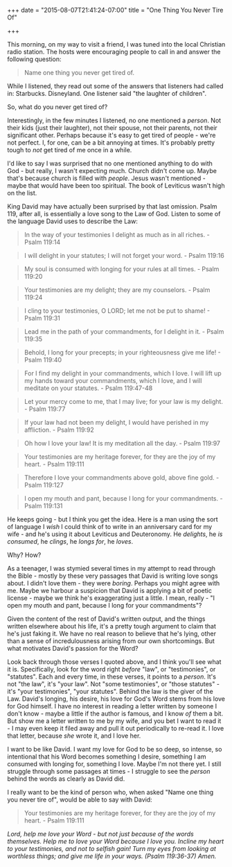 +++
date = "2015-08-07T21:41:24-07:00"
title = "One Thing You Never Tire Of"

+++

This morning, on my way to visit a friend, I was tuned into the local Christian radio station.  The hosts were encouraging people to call in and answer the following question:

> Name one thing you never get tired of.

While I listened, they read out some of the answers that listeners had called in: Starbucks.  Disneyland.  One listener said "the laughter of children".

So, what do you never get tired of?

Interestingly, in the few minutes I listened, no one mentioned a _person_.  Not their kids (just their laughter), not their spouse, not their parents, not their significant other.  Perhaps because it's easy to get tired of people - we're not perfect.  I, for one, can be a bit annoying at times.  It's probably pretty tough to _not_ get tired of me once in a while.

I'd like to say I was surprised that no one mentioned anything to do with God - but really, I wasn't expecting much.  Church didn't come up.  Maybe that's because church is filled with _people_.  Jesus wasn't mentioned - maybe that would have been too spiritual.  The book of Leviticus wasn't high on the list.

King David may have actually been surprised by that last omission.  Psalm 119, after all, is essentially a love song to the Law of God.  Listen to some of the language David uses to describe the Law:

> In the way of your testimonies I delight as much as in all riches.  - Psalm 119:14

> I will delight in your statutes; I will not forget your word.  - Psalm 119:16

> My soul is consumed with longing for your rules at all times.  - Psalm 119:20

> Your testimonies are my delight; they are my counselors.  - Psalm 119:24

> I cling to your testimonies, O LORD; let me not be put to shame!  - Psalm 119:31

> Lead me in the path of your commandments, for I delight in it.  - Psalm 119:35

> Behold, I long for your precepts; in your righteousness give me life!  - Psalm 119:40

> For I find my delight in your commandments, which I love.  I will lift up my hands toward your commandments, which I love, and I will meditate on your statutes.  - Psalm 119:47-48

> Let your mercy come to me, that I may live; for your law is my delight.  - Psalm 119:77

> If your law had not been my delight, I would have perished in my affliction.  - Psalm 119:92

> Oh how I love your law! It is my meditation all the day.  - Psalm 119:97

> Your testimonies are my heritage forever, for they are the joy of my heart.  - Psalm 119:111

> Therefore I love your commandments above gold, above fine gold.  - Psalm 119:127

> I open my mouth and pant, because I long for your commandments.  - Psalm 119:131

He keeps going - but I think you get the idea.  Here is a man using the sort of language I _wish_ I could think of to write in an anniversary card for my wife - and he's using it about Leviticus and Deuteronomy.  He _delights_, he _is consumed_, he _clings_, he _longs for_, he _loves_.

Why?  How?

As a teenager, I was stymied several times in my attempt to read through the Bible - mostly by these very passages that David is writing love songs about.  I didn't love them - they were _boring_.  Perhaps you might agree with me.  Maybe we harbour a suspicion that David is applying a bit of poetic license - maybe we think he's exaggerating just a little.  I mean, really - "I open my mouth and pant, because I long for your commandments"?

Given the content of the rest of David's written output, and the things written elsewhere about his life, it's a pretty tough argument to claim that he's just faking it.  We have no real reason to believe that he's lying, other than a sense of incredulousness arising from our own shortcomings.  But what motivates David's passion for the Word?

Look back through those verses I quoted above, and I think you'll see what it is.  Specifically, look for the word right _before_ "law", or "testimonies", or "statutes".  Each and every time, in these verses, it points to a _person_.  It's not "the law", it's "your law".  Not "some testimonies", or "those statutes" - it's "your testimonies", "your statutes".  Behind the law is the giver of the Law.  David's longing, his desire, his love for God's Word stems from his love for God himself.  I have no interest in reading a letter written by someone I don't know - maybe a little if the author is famous, and I know _of_ them a bit.  But show me a letter written to me by my wife, and you bet I want to read it - I may even keep it filed away and pull it out periodically to re-read it.  I love that letter, because _she_ wrote it, and I love her.

I want to be like David.  I want my love for God to be so deep, so intense, so intentional that his Word becomes something I desire, something I am consumed with longing for, something I love.  Maybe I'm not there yet.  I still struggle through some passages at times - I struggle to see the _person_ behind the words as clearly as David did.

I really want to be the kind of person who, when asked "Name one thing you never tire of", would be able to say with David:

> Your testimonies are my heritage forever, for they are the joy of my heart. - Psalm 119:111

_Lord, help me love your Word - but not just because of the words themselves.  Help me to love your Word because I love you.  Incline my heart to your testimonies, and not to selfish gain! Turn my eyes from looking at worthless things; and give me life in your ways. (Psalm 119:36-37)  Amen._